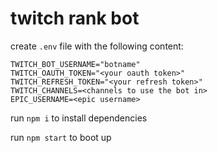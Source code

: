 # twitch rank bot

create `.env` file with the following content:

```
TWITCH_BOT_USERNAME="botname"
TWITCH_OAUTH_TOKEN="<your oauth token>"
TWITCH_REFRESH_TOKEN="<your refresh token>"
TWITCH_CHANNELS=<channels to use the bot in>
EPIC_USERNAME=<epic username>
```

run `npm i` to install dependencies

run `npm start` to boot up

